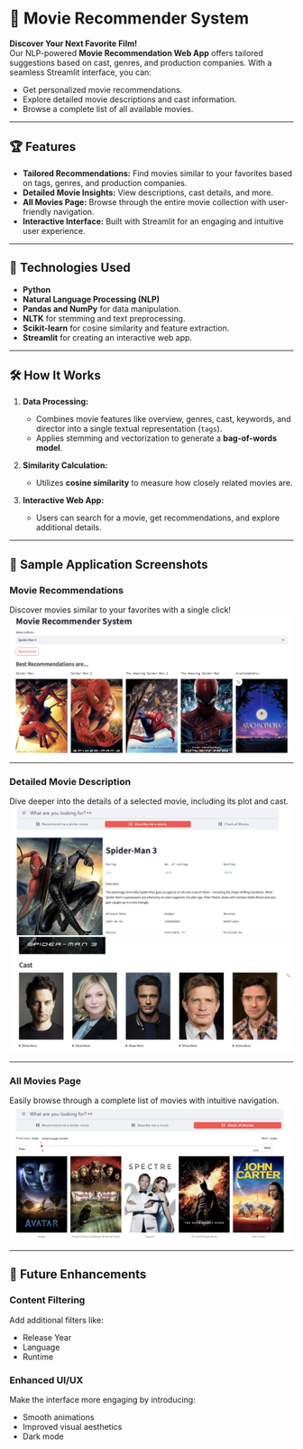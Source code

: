# 🎥 Movie Recommender System

**Discover Your Next Favorite Film!**  
Our NLP-powered **Movie Recommendation Web App** offers tailored suggestions based on cast, genres, and production companies. With a seamless Streamlit interface, you can:  
- Get personalized movie recommendations.  
- Explore detailed movie descriptions and cast information.  
- Browse a complete list of all available movies.

---

## 🏆 Features

- **Tailored Recommendations:** Find movies similar to your favorites based on tags, genres, and production companies.
- **Detailed Movie Insights:** View descriptions, cast details, and more.
- **All Movies Page:** Browse through the entire movie collection with user-friendly navigation.
- **Interactive Interface:** Built with Streamlit for an engaging and intuitive user experience.

---

## 🚀 Technologies Used

- **Python**  
- **Natural Language Processing (NLP)**  
- **Pandas and NumPy** for data manipulation.  
- **NLTK** for stemming and text preprocessing.  
- **Scikit-learn** for cosine similarity and feature extraction.  
- **Streamlit** for creating an interactive web app.  

---

## 🛠 How It Works

1. **Data Processing:**  
   - Combines movie features like overview, genres, cast, keywords, and director into a single textual representation (`tags`).  
   - Applies stemming and vectorization to generate a **bag-of-words model**.  

2. **Similarity Calculation:**  
   - Utilizes **cosine similarity** to measure how closely related movies are.  

3. **Interactive Web App:**  
   - Users can search for a movie, get recommendations, and explore additional details.  

---

## 📸 Sample Application Screenshots

### **Movie Recommendations**  
Discover movies similar to your favorites with a single click!  
![Recommended Movies](https://github.com/kapoorsatyam/Movie-Recommender-System/blob/main/Assets/RecommendedMovies.png)

---

### **Detailed Movie Description**  
Dive deeper into the details of a selected movie, including its plot and cast.  
![Movie Description](https://github.com/kapoorsatyam/Movie-Recommender-System/blob/main/Assets/movieDescription.png)  
![Movie Cast](https://github.com/kapoorsatyam/Movie-Recommender-System/blob/main/Assets/Cast.png)

---

### **All Movies Page**  
Easily browse through a complete list of movies with intuitive navigation.  
![All Movies Page](https://github.com/kapoorsatyam/Movie-Recommender-System/blob/main/Assets/allMovies.png)

---

## 🌟 Future Enhancements

###  **Content Filtering**
Add additional filters like:
- Release Year
- Language
- Runtime

### **Enhanced UI/UX**
Make the interface more engaging by introducing:
- Smooth animations
- Improved visual aesthetics
- Dark mode
